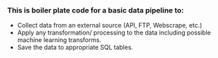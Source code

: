 ### This is boiler plate code for a basic data pipeline to:
* Collect data from an external source (API, FTP, Webscrape, etc.)
* Apply any transformation/ processing to the data including possible machine learning transforms.
* Save the data to appropriate SQL tables.

